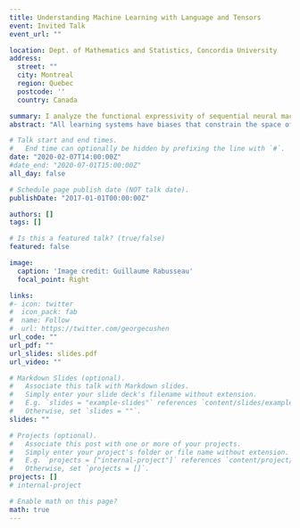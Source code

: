 ```yaml
---
title: Understanding Machine Learning with Language and Tensors
event: Invited Talk
event_url: ""

location: Dept. of Mathematics and Statistics, Concordia University
address:
  street: ""
  city: Montreal
  region: Quebec
  postcode: ''
  country: Canada

summary: I analyze the functional expressivity of sequential neural machine learning using tensor algebra and simulations on formal languages.
abstract: "All learning systems have biases that constrain the space of functions they can generalize. Supervised learning of sequential data recently uses recurrent neural networks (RNN) and automatic differentiation to approximate the underlying functions. This has yielded engineering success, but infamously opaque biases. I'll use formal language theory, tensors, and multilinear algebra to connect RNN computation and generalization to the Regular class of languages and finite-state automata, one of the most well-understood objects in theoretical computer science and discrete mathematics. I'll also show some empirical work connecting sequence-to-sequence networks to regular functions using natural language copying functions. If there is time, I will show how to generalize these conditions to arbitrary structures like trees and graphs using finite model theory and semigroup theory."

# Talk start and end times.
#   End time can optionally be hidden by prefixing the line with `#`.
date: "2020-02-07T14:00:00Z"
#date_end: "2020-07-01T15:00:00Z"
all_day: false

# Schedule page publish date (NOT talk date).
publishDate: "2017-01-01T00:00:00Z"

authors: []
tags: []

# Is this a featured talk? (true/false)
featured: false

image:
  caption: 'Image credit: Guillaume Rabusseau'
  focal_point: Right

links:
#- icon: twitter
#  icon_pack: fab
#  name: Follow
#  url: https://twitter.com/georgecushen
url_code: ""
url_pdf: ""
url_slides: slides.pdf
url_video: ""

# Markdown Slides (optional).
#   Associate this talk with Markdown slides.
#   Simply enter your slide deck's filename without extension.
#   E.g. `slides = "example-slides"` references `content/slides/example-slides.md`.
#   Otherwise, set `slides = ""`.
slides: ""

# Projects (optional).
#   Associate this post with one or more of your projects.
#   Simply enter your project's folder or file name without extension.
#   E.g. `projects = ["internal-project"]` references `content/project/deep-learning/index.md`.
#   Otherwise, set `projects = []`.
projects: []
# internal-project

# Enable math on this page?
math: true
---
```

